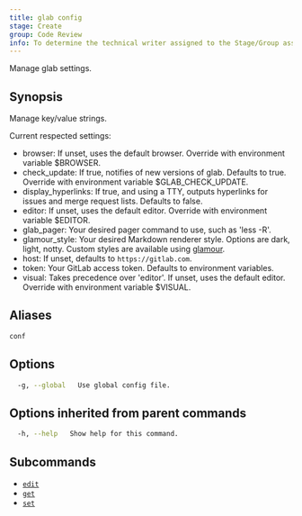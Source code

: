 ```yaml
---
title: glab config
stage: Create
group: Code Review
info: To determine the technical writer assigned to the Stage/Group associated with this page, see https://about.gitlab.com/handbook/product/ux/technical-writing/#assignments
---
```


<!--
This documentation is auto generated by a script.
Please do not edit this file directly. Run `make gen-docs` instead.
-->

Manage glab settings.

## Synopsis

Manage key/value strings.

Current respected settings:

- browser: If unset, uses the default browser. Override with environment variable $BROWSER.
- check_update: If true, notifies of new versions of glab. Defaults to true. Override with environment variable $GLAB_CHECK_UPDATE.
- display_hyperlinks: If true, and using a TTY, outputs hyperlinks for issues and merge request lists. Defaults to false.
- editor: If unset, uses the default editor. Override with environment variable $EDITOR.
- glab_pager: Your desired pager command to use, such as 'less -R'.
- glamour_style: Your desired Markdown renderer style. Options are dark, light, notty. Custom styles are available using [glamour](https://github.com/charmbracelet/glamour#styles).
- host: If unset, defaults to `https://gitlab.com`.
- token: Your GitLab access token. Defaults to environment variables.
- visual: Takes precedence over 'editor'. If unset, uses the default editor. Override with environment variable $VISUAL.

## Aliases

```bash twoslash title="Terminal"
conf
```

## Options

```bash twoslash title="Terminal"
  -g, --global   Use global config file.
```

## Options inherited from parent commands

```bash twoslash title="Terminal"
  -h, --help   Show help for this command.
```

## Subcommands

- [`edit`](/docs/config/edit)
- [`get`](/docs/config/get)
- [`set`](/docs/config/set)
